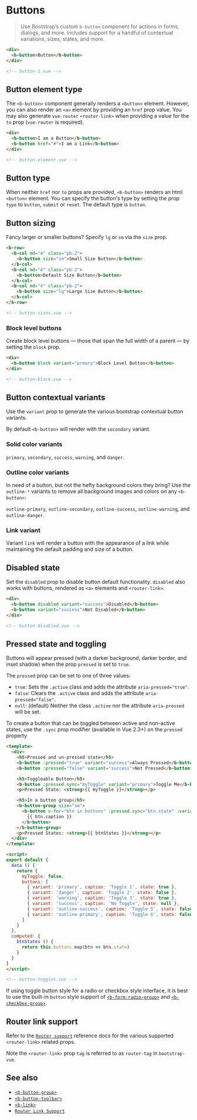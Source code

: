 # Buttons

> Use Bootstrap’s custom `b-button` component for actions in forms, dialogs, and more.
Includes support for a handful of contextual variations, sizes, states, and more.

```html
<div>
  <b-button>Button</b-button>
</div>

<!-- button-1.vue -->
```

## Button element type

The `<b-button>` component generally renders a `<button>` element. However, you can also
render an `<a>` element by providing an `href` prop value. You may also generate
`vue-router` `<router-link>` when providing a value for the `to` prop (`vue-router`
is required).

```html
<div>
  <b-button>I am a Button</b-button>
  <b-button href="#">I am a Link</b-button>
</div>

<!-- button-element.vue -->
```

## Button type

When neither `href` nor `to` props are provided, `<b-button>` renders an html `<button>`
element. You can specify the button's type by setting the prop `type` to `button`,
`submit` or `reset`. The default type is `button`.


## Button sizing

Fancy larger or smaller buttons? Specify `lg` or `sm` via the `size` prop.

```html
<b-row>
  <b-col md="4" class="pb-2">
    <b-button size="sm">Small Size Button</b-button>
  </b-col>
  <b-col md="4" class="pb-2">
    <b-button>Default Size Button</b-button>
  </b-col>
  <b-col md="4" class="pb-2">
    <b-button size="lg">Large Size Button</b-button>
  </b-col>
</b-row>

<!-- button-sizes.vue -->
```

### Block level buttons
Create block level buttons — those that span the full width of a parent — by
setting the `block` prop.

```html
<div>
  <b-button block variant="prmary">Block Level Button</b-button>
</div>

<!-- button-block.vue -->
```

## Button contextual variants

Use the `variant` prop to generate the various bootstrap contextual button variants.

By default `<b-button>` will render with the `secondary` variant.

### Solid color variants

`primary`, `secondary`, `success`, `warning`, and `danger`.

### Outline color variants

In need of a button, but not the hefty background colors they bring? Use the
`outline-*` variants to remove all background images and colors on any `<b-button>`:

`outline-primary`, `outline-secondary`, `outline-success`, `outline-warning`,
and `outline-danger`.

### Link variant

Variant `link` will render a button with the appearance of a link while maintaining the
default padding and size of a button.

## Disabled state

Set the `disabled` prop to disable button default functionality. `disabled` also
works with buttons, rendered as `<a>` elements and `<router-link>`.

```html
<div>
  <b-button disabled variant="success">Disabled</b-button>
  <b-button variant="success">Not Disabled</b-button>
</div>

<!-- button-disabled.vue -->
```

## Pressed state and toggling

Buttons will appear pressed (with a darker background, darker border, and inset shadow)
when the prop `pressed` is set to `true`.

The `pressed` prop can be set to one of three values:

- `true`: Sets the `.active` class and adds the attribute `aria-pressed="true"`.
- `false`: Clears the `.active` class and adds the attribute `aria-pressed="false"`.
- `null`: (default) Neither the class `.active` nor the attribute `aria-pressed` will be set.

To create a button that can be toggled between active and non-active states, use
the `.sync` prop modifier (available in Vue 2.3+) on the `pressed` property

```html
<template>
  <div>
    <h5>Pressed and un-pressed state</h5>
    <b-button :pressed="true" variant="success">Always Pressed</b-button>
    <b-button :pressed="false" variant="success">Not Pressed</b-button>

    <h5>Toggleable Button</h5>
    <b-button :pressed.sync="myToggle" variant="primary">Toggle Me</b-button>
    <p>Pressed State: <strong>{{ myToggle }}</strong></p>

    <h5>In a button group</h5>
    <b-button-group size="sm">
      <b-button v-for="btn in buttons" :pressed.sync="btn.state" :variant="btn.variant" :key="btn.variant">
        {{ btn.caption }}
      </b-button>
    </b-button-group>
    <p>Pressed States: <strong>{{ btnStates }}</strong></p>
  </div>
</template>

<script>
export default {
  data () {
    return {
      myToggle: false,
      buttons: [
        { variant: 'primary', caption: 'Toggle 1', state: true },
        { variant: 'danger', caption: 'Toggle 2', state: false },
        { variant: 'warning', caption: 'Toggle 3', state: true },
        { variant: 'success', caption: 'No Toggle', state: null },
        { variant: 'outline-success', caption: 'Toggle 5', state: false },
        { variant: 'outline-primary', caption: 'Toggle 6', state: false }
      ]
    }
  },
  computed: {
    btnStates () {
      return this.buttons.map(btn => btn.state)
    }
  }
}
</script>

<!-- button-toggles.vue -->
```

If using toggle button style for a radio or checkbox style interface, it is best to use the
built-in `button` style support of [`<b-form-radio-group>`](/docs/components/form-radio) and
[`<b-checkbox-group>`](/docs/components/form-checkbox).


## Router link support

Refer to the [`Router support`](/docs/reference/router-links) reference docs for the
various supported `<router-link>` related props.

Note the `<router-link>` prop `tag` is referred to as `router-tag` in `bootstrap-vue`.


## See also

- [`<b-button-group>`](/docs/components/button-group)
- [`<b-button-toolbar>`](/docs/components/button-toolbar)
- [`<b-link>`](/docs/components/link)
- [`Router Link Support`](/docs/reference/router-links)


<!-- Component reference added automatically from component package.json -->
